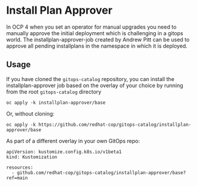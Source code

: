 # Install Plan Approver

In OCP 4 when you set an operator for manual upgrades you need to manually approve the initial deployment which is challenging in a gitops world. The installplan-approver-job created by Andrew Pitt can be used to approve all pending installplans in the namespace in which it is deployed.

## Usage

If you have cloned the `gitops-catalog` repository, you can install the installplan-approver job based on the overlay of your choice by running from the root `gitops-catalog` directory

```
oc apply -k installplan-approver/base
```

Or, without cloning:

```
oc apply -k https://github.com/redhat-cop/gitops-catalog/installplan-approver/base
```

As part of a different overlay in your own GitOps repo:

```
apiVersion: kustomize.config.k8s.io/v1beta1
kind: Kustomization

resources:
  - github.com/redhat-cop/gitops-catalog/installplan-approver/base?ref=main
```
